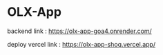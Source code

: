 # OLX-App

backend link  : https://olx-app-goa4.onrender.com/

deploy vercel link : https://olx-app-shoq.vercel.app/
